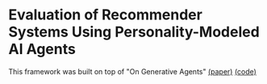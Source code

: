 # Evaluation of Recommender Systems Using Personality-Modeled AI Agents

This framework was built on top of "On Generative Agents" [(paper)](https://arxiv.org/abs/2310.10108) [(code)](https://github.com/LehengTHU/Agent4Rec)
